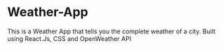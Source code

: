 # Weather-App
This is a Weather App that tells you the complete weather of a city. Built using React.Js, CSS and OpenWeather API
